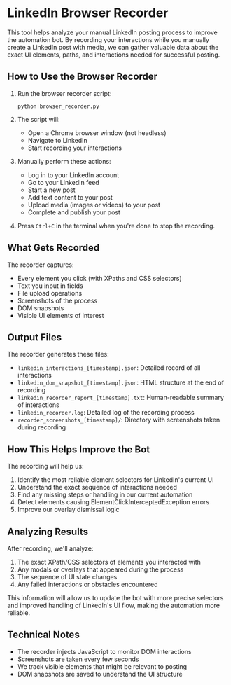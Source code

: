 # LinkedIn Browser Recorder

This tool helps analyze your manual LinkedIn posting process to improve the automation bot. By recording your interactions while you manually create a LinkedIn post with media, we can gather valuable data about the exact UI elements, paths, and interactions needed for successful posting.

## How to Use the Browser Recorder

1. Run the browser recorder script:
   ```
   python browser_recorder.py
   ```

2. The script will:
   - Open a Chrome browser window (not headless)
   - Navigate to LinkedIn
   - Start recording your interactions

3. Manually perform these actions:
   - Log in to your LinkedIn account
   - Go to your LinkedIn feed
   - Start a new post
   - Add text content to your post
   - Upload media (images or videos) to your post
   - Complete and publish your post

4. Press `Ctrl+C` in the terminal when you're done to stop the recording.

## What Gets Recorded

The recorder captures:
- Every element you click (with XPaths and CSS selectors)
- Text you input in fields
- File upload operations
- Screenshots of the process
- DOM snapshots
- Visible UI elements of interest

## Output Files

The recorder generates these files:
- `linkedin_interactions_[timestamp].json`: Detailed record of all interactions
- `linkedin_dom_snapshot_[timestamp].json`: HTML structure at the end of recording
- `linkedin_recorder_report_[timestamp].txt`: Human-readable summary of interactions
- `linkedin_recorder.log`: Detailed log of the recording process
- `recorder_screenshots_[timestamp]/`: Directory with screenshots taken during recording

## How This Helps Improve the Bot

The recording will help us:
1. Identify the most reliable element selectors for LinkedIn's current UI
2. Understand the exact sequence of interactions needed
3. Find any missing steps or handling in our current automation
4. Detect elements causing ElementClickInterceptedException errors
5. Improve our overlay dismissal logic

## Analyzing Results

After recording, we'll analyze:
1. The exact XPath/CSS selectors of elements you interacted with
2. Any modals or overlays that appeared during the process
3. The sequence of UI state changes
4. Any failed interactions or obstacles encountered

This information will allow us to update the bot with more precise selectors and improved handling of LinkedIn's UI flow, making the automation more reliable.

## Technical Notes

- The recorder injects JavaScript to monitor DOM interactions
- Screenshots are taken every few seconds
- We track visible elements that might be relevant to posting
- DOM snapshots are saved to understand the UI structure
